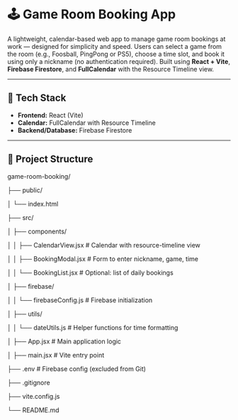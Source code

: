 # 🕹️ Game Room Booking App

A lightweight, calendar-based web app to manage game room bookings at work — designed for simplicity and speed. Users can select a game from the room (e.g., Foosball, PingPong or PS5), choose a time slot, and book it using only a nickname (no authentication required). Built using **React + Vite**, **Firebase Firestore**, and **FullCalendar** with the Resource Timeline view.

---

## 🚀 Tech Stack

- **Frontend:** React (Vite)
- **Calendar:** FullCalendar with Resource Timeline
- **Backend/Database:** Firebase Firestore

---

## 📁 Project Structure

game-room-booking/

├── public/

│ └── index.html

├── src/

│ ├── components/

│ │ ├── CalendarView.jsx # Calendar with resource-timeline view

│ │ ├── BookingModal.jsx # Form to enter nickname, game, time

│ │ └── BookingList.jsx # Optional: list of daily bookings

│ ├── firebase/

│ │ └── firebaseConfig.js # Firebase initialization

│ ├── utils/

│ │ └── dateUtils.js # Helper functions for time formatting

│ ├── App.jsx # Main application logic

│ ├── main.jsx # Vite entry point

├── .env # Firebase config (excluded from Git)

├── .gitignore

├── vite.config.js

└── README.md
